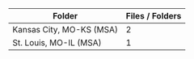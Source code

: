 | Folder                   |   Files / Folders |
|--------------------------|-------------------|
| Kansas City, MO-KS (MSA) |                 2 |
| St. Louis, MO-IL (MSA)   |                 1 |